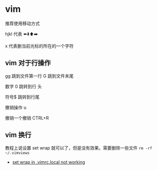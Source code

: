 # vim

推荐使用移动方式

hjkl 代表 ⬅️⬇️⬆️➡️

x 代表删当前光标的所在的一个字符

## vim 对于行操作

gg 跳到文件第一行
G 跳到文件末尾

数字 0 跳转到行 头

符号\$ 跳转到行尾

撤销操作 u

撤销一个撤销 CTRL+R

## vim 换行

教程上说设置 set wrap 就可以了，但是没有效果。需要删除一些文件 `rm -rf ~/.vimviews`

- [set wrap in .vimrc.local not working](https://github.com/spf13/spf13-vim/issues/254)
